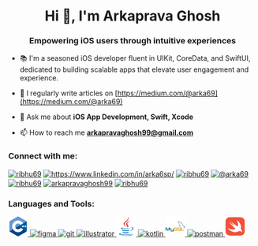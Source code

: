 <h1 align="center">Hi 👋, I'm Arkaprava Ghosh</h1>
<h3 align="center">Empowering iOS users through intuitive experiences</h3>

- 📚 I'm a seasoned iOS developer fluent in UIKit, CoreData, and SwiftUI, dedicated to building scalable apps that elevate user engagement and experience.

- 📝 I regularly write articles on [https://medium.com/@arka69](https://medium.com/@arka69)

- 💬 Ask me about **iOS App Development, Swift, Xcode**

- 📫 How to reach me **arkapravaghosh99@gmail.com**

<h3 align="left">Connect with me:</h3>
<p align="left">
<a href="https://twitter.com/ribhu69" target="blank"><img align="center" src="https://raw.githubusercontent.com/rahuldkjain/github-profile-readme-generator/master/src/images/icons/Social/twitter.svg" alt="ribhu69" height="30" width="40" /></a>
<a href="https://linkedin.com/in/arka6sp/" target="blank"><img align="center" src="https://raw.githubusercontent.com/rahuldkjain/github-profile-readme-generator/master/src/images/icons/Social/linked-in-alt.svg" alt="https://www.linkedin.com/in/arka6sp/" height="30" width="40" /></a>
<a href="https://instagram.com/ribhu69" target="blank"><img align="center" src="https://raw.githubusercontent.com/rahuldkjain/github-profile-readme-generator/master/src/images/icons/Social/instagram.svg" alt="ribhu69" height="30" width="40" /></a>
<a href="https://medium.com/@arka69" target="blank"><img align="center" src="https://raw.githubusercontent.com/rahuldkjain/github-profile-readme-generator/master/src/images/icons/Social/medium.svg" alt="@arka69" height="30" width="40" /></a>
<a href="https://www.codechef.com/users/ribhu69" target="blank"><img align="center" src="https://cdn.jsdelivr.net/npm/simple-icons@3.1.0/icons/codechef.svg" alt="ribhu69" height="30" width="40" /></a>
<a href="https://www.hackerrank.com/arkapravaghosh99" target="blank"><img align="center" src="https://raw.githubusercontent.com/rahuldkjain/github-profile-readme-generator/master/src/images/icons/Social/hackerrank.svg" alt="arkapravaghosh99" height="30" width="40" /></a>
<a href="https://www.leetcode.com/ribhu69" target="blank"><img align="center" src="https://raw.githubusercontent.com/rahuldkjain/github-profile-readme-generator/master/src/images/icons/Social/leet-code.svg" alt="ribhu69" height="30" width="40" /></a>
</p>

<h3 align="left">Languages and Tools:</h3>
<p align="left"> <a href="https://www.w3schools.com/cpp/" target="_blank" rel="noreferrer"> <img src="https://raw.githubusercontent.com/devicons/devicon/master/icons/cplusplus/cplusplus-original.svg" alt="cplusplus" width="40" height="40"/> </a> <a href="https://www.figma.com/" target="_blank" rel="noreferrer"> <img src="https://www.vectorlogo.zone/logos/figma/figma-icon.svg" alt="figma" width="40" height="40"/> </a> <a href="https://git-scm.com/" target="_blank" rel="noreferrer"> <img src="https://www.vectorlogo.zone/logos/git-scm/git-scm-icon.svg" alt="git" width="40" height="40"/> </a> <a href="https://www.adobe.com/in/products/illustrator.html" target="_blank" rel="noreferrer"> <img src="https://www.vectorlogo.zone/logos/adobe_illustrator/adobe_illustrator-icon.svg" alt="illustrator" width="40" height="40"/> </a> <a href="https://www.java.com" target="_blank" rel="noreferrer"> <img src="https://raw.githubusercontent.com/devicons/devicon/master/icons/java/java-original.svg" alt="java" width="40" height="40"/> </a> <a href="https://kotlinlang.org" target="_blank" rel="noreferrer"> <img src="https://www.vectorlogo.zone/logos/kotlinlang/kotlinlang-icon.svg" alt="kotlin" width="40" height="40"/> </a> <a href="https://www.mysql.com/" target="_blank" rel="noreferrer"> <img src="https://raw.githubusercontent.com/devicons/devicon/master/icons/mysql/mysql-original-wordmark.svg" alt="mysql" width="40" height="40"/> </a> <a href="https://postman.com" target="_blank" rel="noreferrer"> <img src="https://www.vectorlogo.zone/logos/getpostman/getpostman-icon.svg" alt="postman" width="40" height="40"/> </a> <a href="https://developer.apple.com/swift/" target="_blank" rel="noreferrer"> <img src="https://raw.githubusercontent.com/devicons/devicon/master/icons/swift/swift-original.svg" alt="swift" width="40" height="40"/> </a> </p>

